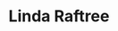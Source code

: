 ---
layout    : default
bodyid    : "alumni"
bodyclass : "content"
year      : 2015

title       : Linda Raftree
photo       : "linda.jpg"
occupation  : "Founder &amp; Convener"

links:
 - icon     : "fa-facebook"
   url      : ""
 - icon     : "fa-twitter"
   url      : "https://twitter.com/meowtree"
 - icon     : "fa-linkedin"
   url      : "https://www.linkedin.com/in/lindaraftree"
 - icon     : "fa-instagram"
   url      : ""
 - icon     : "fa-soundcloud"
   url      : ""
 - icon     : "fa-vimeo-square"
   url      : ""
 - icon     : "fa-github"
   url      : ""
 - icon     : "fa-tumblr"
   url      : ""
 - icon     : "fa-globe"
   url      : "http://lindaraftree.com/"
---